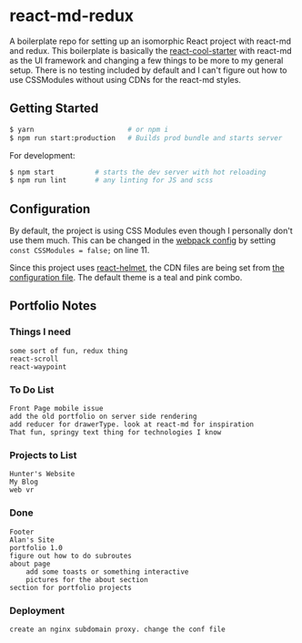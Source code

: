 # react-md-redux
A boilerplate repo for setting up an isomorphic React project with react-md and redux. This boilerplate
is basically the [react-cool-starter](https://github.com/wellyshen/react-cool-starter) with react-md
as the UI framework and changing a few things to be more to my general setup. There is no testing
included by default and I can't figure out how to use CSSModules without using CDNs for the react-md styles.

## Getting Started

```bash
$ yarn                       # or npm i
$ npm run start:production   # Builds prod bundle and starts server
```

For development:

```bash
$ npm start          # starts the dev server with hot reloading
$ npm run lint       # any linting for JS and scss
```

## Configuration

By default, the project is using CSS Modules even though I personally don't use them much. This can be changed
in the [webpack config](configs/wepback.config.js) by setting `const CSSModules = false;` on line 11.

Since this project uses [react-helmet](/nfl/react-helmet), the CDN files are being set from
[the configuration file](src/config/default.js). The default theme is a teal and pink combo.




## Portfolio Notes

### Things I need
    some sort of fun, redux thing
    react-scroll
    react-waypoint

### To Do List
    Front Page mobile issue
    add the old portfolio on server side rendering
    add reducer for drawerType. look at react-md for inspiration
    That fun, springy text thing for technologies I know

### Projects to List
    Hunter's Website
    My Blog
    web vr

### Done
    Footer
    Alan's Site
    portfolio 1.0
    figure out how to do subroutes
    about page
        add some toasts or something interactive
        pictures for the about section
    section for portfolio projects



### Deployment
	create an nginx subdomain proxy. change the conf file

